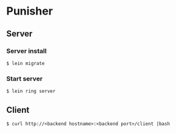 # Punisher

## Server

### Server install

    $ lein migrate

### Start server

    $ lein ring server


## Client

    $ curl http://<backend hostname>:<backend port>/client |bash
